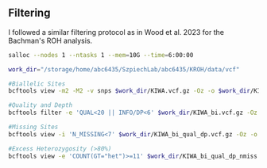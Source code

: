 ## Filtering
I followed a similar filtering protocol as in Wood et al. 2023 for the Bachman's ROH analysis. 
```bash
salloc --nodes 1 --ntasks 1 --mem=10G --time=6:00:00 

work_dir="/storage/home/abc6435/SzpiechLab/abc6435/KROH/data/vcf"

#Biallelic Sites
bcftools view -m2 -M2 -v snps $work_dir/KIWA.vcf.gz -Oz -o $work_dir/KIWA_bi.vcf.gz

#Quality and Depth
bcftools filter -e 'QUAL<20 || INFO/DP<6' $work_dir/KIWA_bi.vcf.gz -Oz -o $work_dir/KIWA_bi_qual_dp.vcf.gz

#Missing Sites
bcftools view -i 'N_MISSING<7' $work_dir/KIWA_bi_qual_dp.vcf.gz -Oz -o $work_dir/KIWA_bi_qual_dp_nmiss.vcf.gz

#Excess Heterozygosity (>80%)
bcftools view -e 'COUNT(GT="het")>=11' $work_dir/KIWA_bi_qual_dp_nmiss.vcf.gz -Oz -o $work_dir/KIWA_bi_qual_dp_nmiss_exhet.vcf.gz